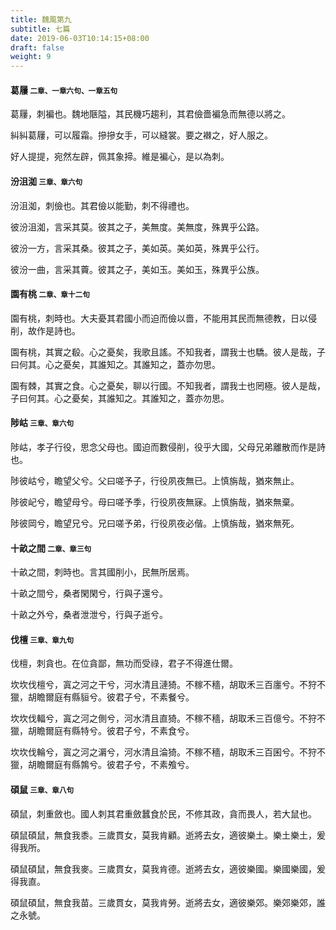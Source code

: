 ```yaml
---
title: 魏風第九
subtitle: 七篇
date: 2019-06-03T10:14:15+08:00
draft: false
weight: 9
---
```



<h4 id="9.1">葛屨 <small>二章、一章六句、一章五句</small></h4>

<div class="alert alert-dark" role="alert">
  葛屨，刺褊也。魏地陿隘，其民機巧趨利，其君儉嗇褊急而無德以將之。
</div>

<p id="9.1.1">糾糾葛屨，可以履霜。摻摻女手，可以縫裳。要之襋之，好人服之。</p>
<p id="9.1.2">好人提提，宛然左辟，佩其象揥。維是褊心，是以為刺。</p>

<h4 id="9.2">汾沮洳 <small>三章、章六句</small></h4>

<div class="alert alert-dark" role="alert">
  汾沮洳，刺儉也。其君儉以能勤，刺不得禮也。
</div>

<p id="9.2.1">彼汾沮洳，言采其莫。彼其之子，美無度。美無度，殊異乎公路。</p>
<p id="9.2.2">彼汾一方，言采其桑。彼其之子，美如英。美如英，殊異乎公行。</p>
<p id="9.2.3">彼汾一曲，言采其藚。彼其之子，美如玉。美如玉，殊異乎公族。</p>

<h4 id="9.3">園有桃 <small>二章、章十二句</small></h4>

<div class="alert alert-dark" role="alert">
  園有桃，刺時也。大夫憂其君國小而迫而儉以嗇，不能用其民而無德教，日以侵削，故作是詩也。
</div>

<p id="9.3.1">園有桃，其實之殽。心之憂矣，我歌且謠。不知我者，謂我士也驕。彼人是哉，子曰何其。心之憂矣，其誰知之。其誰知之，蓋亦勿思。</p>
<p id="9.3.2">園有棘，其實之食。心之憂矣，聊以行國。不知我者，謂我士也罔極。彼人是哉，子曰何其。心之憂矣，其誰知之。其誰知之，蓋亦勿思。</p>

<h4 id="9.4">陟岵 <small>三章、章六句</small></h4>

<div class="alert alert-dark" role="alert">
  陟岵，孝子行役，思念父母也。國迫而數侵削，役乎大國，父母兄弟離散而作是詩也。
</div>

<p id="9.4.1">陟彼岵兮，瞻望父兮。父曰嗟予子，行役夙夜無已。上慎旃哉，猶來無止。</p>
<p id="9.4.2">陟彼屺兮，瞻望母兮。母曰嗟予季，行役夙夜無寐。上慎旃哉，猶來無棄。</p>
<p id="9.4.3">陟彼岡兮，瞻望兄兮。兄曰嗟予弟，行役夙夜必偕。上慎旃哉，猶來無死。</p>

<h4 id="9.5">十畝之間 <small>二章、章三句</small></h4>

<div class="alert alert-dark" role="alert">
  十畝之間，刺時也。言其國削小，民無所居焉。
</div>

<p id="9.5.1">十畝之間兮，桑者閑閑兮，行與子還兮。</p>
<p id="9.5.2">十畝之外兮，桑者泄泄兮，行與子逝兮。</p>

<h4 id="9.6">伐檀 <small>三章、章九句</small></h4>

<div class="alert alert-dark" role="alert">
  伐檀，刺貪也。在位貪鄙，無功而受祿，君子不得進仕爾。
</div>

<p id="9.6.1">坎坎伐檀兮，寘之河之干兮，河水清且漣猗。不稼不穡，胡取禾三百廛兮。不狩不獵，胡瞻爾庭有縣貆兮。彼君子兮，不素餐兮。</p>
<p id="9.6.2">坎坎伐輻兮，寘之河之側兮，河水清且直猗。不稼不穡，胡取禾三百億兮。不狩不獵，胡瞻爾庭有縣特兮。彼君子兮，不素食兮。</p>
<p id="9.6.3">坎坎伐輪兮，寘之河之漘兮，河水清且淪猗。不稼不穡，胡取禾三百囷兮。不狩不獵，胡瞻爾庭有縣鶉兮。彼君子兮，不素飧兮。</p>

<h4 id="9.7">碩鼠 <small>三章、章八句</small></h4>

<div class="alert alert-dark" role="alert">
  碩鼠，刺重斂也。國人刺其君重斂蠶食於民，不修其政，貪而畏人，若大鼠也。
</div>

<p id="9.7.1">碩鼠碩鼠，無食我黍。三歲貫女，莫我肯顧。逝將去女，適彼樂土。樂土樂土，爰得我所。</p>
<p id="9.7.2">碩鼠碩鼠，無食我麥。三歲貫女，莫我肯德。逝將去女，適彼樂國。樂國樂國，爰得我直。</p>
<p id="9.7.3">碩鼠碩鼠，無食我苗。三歲貫女，莫我肯勞。逝將去女，適彼樂郊。樂郊樂郊，誰之永號。</p>
